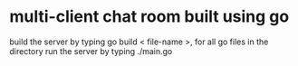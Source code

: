 # multi-client chat room built using go
build the server by typing go build < file-name >, for all go files in the directory
run the server by typing ./main.go
